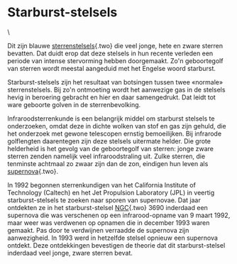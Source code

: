 # Starburst-stelsels

\

Dit zijn blauwe [sterrenstelsels](sterrenstelsel.html){.two} die veel
jonge, hete en zware sterren bevatten. Dat duidt erop dat deze stelsels
in hun recente verleden een periode van intense stervorming hebben
doorgemaakt. Zo\'n geboortegolf van sterren wordt meestal aangeduid met
het Engelse woord starburst.

Starburst-stelsels zijn het resultaat van botsingen tussen twee
«normale» sterrenstelsels. Bij zo\'n ontmoeting wordt het aanwezige gas
in de stelsels hevig in beroering gebracht en hier en daar samengedrukt.
Dat leidt tot ware geboorte golven in de sterrenbevolking.

Infraroodsterrenkunde is een belangrijk middel om starburst stelsels te
onderzoeken, omdat deze in dichte wolken van stof en gas zijn gehuld,
die het onderzoek met gewone telescopen ernstig bemoeilijken. Bij
infrarode golflengten daarentegen zijn deze stelsels uitermate helder.
Die grote helderheid is het gevolg van de geboortegolf van sterren:
jonge zware sterren zenden namelijk veel infraroodstraling uit. Zulke
sterren, die tenminste achtmaal zo zwaar zijn dan de zon, eindigen hun
leven als [supernova](supernova.html){.two}.

In 1992 begonnen sterrenkundigen van het California Institute of
Technology (Caltech) en het Jet Propulsion Laboratory (JPL) in veertig
starburst-stelsels te zoeken naar sporen van supernovae. Dat jaar
ontdekten ze in het starburst-stelsel [NGC](ngc.html){.two} 3690
inderdaad een supernova die was verschenen op een infrarood-opname van 9
maart 1992, maar weer was verdwenen op opnamen die in december 1993
waren gemaakt. Pas door te verdwijnen verraadde de supernova zijn
aanwezigheid. In 1993 werd in hetzelfde stelsel opnieuw een supernova
ontdekt. Deze ontdekkingen bevestigen de theorie dat dit
starburst-stelsel inderdaad veel jonge, zware sterren bevat.
